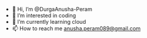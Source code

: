 - 👋 Hi, I’m @DurgaAnusha-Peram
- 👀 I’m interested in coding
- 🌱 I’m currently learning cloud
- 📫 How to reach me anusha.peram089@gmail.com

<!---
DurgaAnusha-Peram/DurgaAnusha-Peram is a ✨ special ✨ repository because its `README.md` (this file) appears on your GitHub profile.
You can click the Preview link to take a look at your changes.
--->
